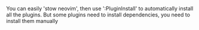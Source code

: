 You can easily 'stow neovim', then use ':PluginInstall' to automatically install all the plugins.
But some plugins need to install dependencies, you need to install them manually
